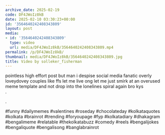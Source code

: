 ```yaml
---
archive_date: 2025-02-19
code: DF4JWoIz8kB
date: 2025-02-10 03:30:23+00:00
id: '3564640242408343809'
layout: post
media:
- id: '3564640242408343809'
  type: video
  url: media/DF4JWoIz8kB/3564640242408343809.mp4
permalink: /p/DF4JWoIz8kB/
thumbnail: media/DF4JWoIz8kB/3564640242408343809.jpg
title: Video by solleker_fisherman
---
```


pointless high effort post but man i despise social media fanatic overly loveydovey couples like ffs let me live ong let me just smirk at an overused meme template and not drop into the lonelines spiral again bro  kys  
.  
  
.  
  
#funny #dailymemes #valentines #roseday #chocolateday #kolkataquotes #kolkata #brainrot #trending #foryoupage #fyp  #kolkatadiary #dhakagram #bengalimeme #relatable #thekolkatabuzz #comedy #reels #bengalijokes #bengaliquote #bengalisong #banglabrainrot